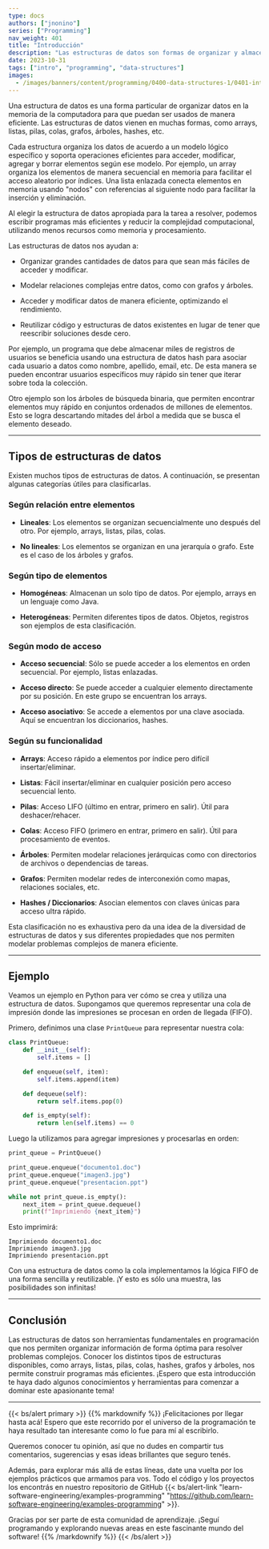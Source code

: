 ```yaml
---
type: docs
authors: ["jnonino"]
series: ["Programming"]
nav_weight: 401
title: "Introducción"
description: "Las estructuras de datos son formas de organizar y almacenar información en un programa de computadora para que pueda ser accedida y modificada de manera eficiente. Como programadores, es esencial entender las distintas estructuras de datos disponibles y saber cuándo aplicar cada una para optimizar el rendimiento y la utilidad de nuestros programas."
date: 2023-10-31
tags: ["intro", "programming", "data-structures"]
images:
  - /images/banners/content/programming/0400-data-structures-1/0401-introduction.es.png
---
```


Una estructura de datos es una forma particular de organizar datos en la memoria de la computadora para que puedan ser usados de manera eficiente. Las estructuras de datos vienen en muchas formas, como arrays, listas, pilas, colas, grafos, árboles, hashes, etc.

Cada estructura organiza los datos de acuerdo a un modelo lógico específico y soporta operaciones eficientes para acceder, modificar, agregar y borrar elementos según ese modelo. Por ejemplo, un array organiza los elementos de manera secuencial en memoria para facilitar el acceso aleatorio por índices. Una lista enlazada conecta elementos en memoria usando "nodos" con referencias al siguiente nodo para facilitar la inserción y eliminación.

Al elegir la estructura de datos apropiada para la tarea a resolver, podemos escribir programas más eficientes y reducir la complejidad computacional, utilizando menos recursos como memoria y procesamiento.

Las estructuras de datos nos ayudan a:

- Organizar grandes cantidades de datos para que sean más fáciles de acceder y modificar.

- Modelar relaciones complejas entre datos, como con grafos y árboles.

- Acceder y modificar datos de manera eficiente, optimizando el rendimiento.

- Reutilizar código y estructuras de datos existentes en lugar de tener que reescribir soluciones desde cero.

Por ejemplo, un programa que debe almacenar miles de registros de usuarios se beneficia usando una estructura de datos hash para asociar cada usuario a datos como nombre, apellido, email, etc. De esta manera se pueden encontrar usuarios específicos muy rápido sin tener que iterar sobre toda la colección.

Otro ejemplo son los árboles de búsqueda binaria, que permiten encontrar elementos muy rápido en conjuntos ordenados de millones de elementos. Esto se logra descartando mitades del árbol a medida que se busca el elemento deseado.

---

## Tipos de estructuras de datos

Existen muchos tipos de estructuras de datos. A continuación, se presentan algunas categorías útiles para clasificarlas.

### Según relación entre elementos

- **Lineales**: Los elementos se organizan secuencialmente uno después del otro. Por ejemplo, arrays, listas, pilas, colas.

- **No lineales**: Los elementos se organizan en una jerarquía o grafo. Este es el caso de los árboles y grafos.

### Según tipo de elementos

- **Homogéneas**: Almacenan un solo tipo de datos. Por ejemplo, arrays en un lenguaje como Java.

- **Heterogéneas**: Permiten diferentes tipos de datos. Objetos, registros son ejemplos de esta clasificación.

### Según modo de acceso

- **Acceso secuencial**: Sólo se puede acceder a los elementos en orden secuencial. Por ejemplo, listas enlazadas.

- **Acceso directo**: Se puede acceder a cualquier elemento directamente por su posición. En este grupo se encuentran los arrays.

- **Acceso asociativo**: Se accede a elementos por una clave asociada. Aquí se encuentran los diccionarios, hashes.

### Según su funcionalidad

- **Arrays**: Acceso rápido a elementos por índice pero difícil insertar/eliminar.

- **Listas**: Fácil insertar/eliminar en cualquier posición pero acceso secuencial lento.

- **Pilas**: Acceso LIFO (último en entrar, primero en salir). Útil para deshacer/rehacer.

- **Colas**: Acceso FIFO (primero en entrar, primero en salir). Útil para procesamiento de eventos.

- **Árboles**: Permiten modelar relaciones jerárquicas como con directorios de archivos o dependencias de tareas.

- **Grafos**: Permiten modelar redes de interconexión como mapas, relaciones sociales, etc.

- **Hashes / Diccionarios**: Asocian elementos con claves únicas para acceso ultra rápido.

Esta clasificación no es exhaustiva pero da una idea de la diversidad de estructuras de datos y sus diferentes propiedades que nos permiten modelar problemas complejos de manera eficiente.

---

## Ejemplo

Veamos un ejemplo en Python para ver cómo se crea y utiliza una estructura de datos. Supongamos que queremos representar una cola de impresión donde las impresiones se procesan en orden de llegada (FIFO).

Primero, definimos una clase `PrintQueue` para representar nuestra cola:

```python
class PrintQueue:
    def __init__(self):
        self.items = []

    def enqueue(self, item):
        self.items.append(item)

    def dequeue(self):
        return self.items.pop(0)

    def is_empty(self):
        return len(self.items) == 0
```

Luego la utilizamos para agregar impresiones y procesarlas en orden:

```python
print_queue = PrintQueue()

print_queue.enqueue("documento1.doc")
print_queue.enqueue("imagen3.jpg")
print_queue.enqueue("presentacion.ppt")

while not print_queue.is_empty():
    next_item = print_queue.dequeue()
    print(f"Imprimiendo {next_item}")
```

Esto imprimirá:

```
Imprimiendo documento1.doc
Imprimiendo imagen3.jpg
Imprimiendo presentacion.ppt
```

Con una estructura de datos como la cola implementamos la lógica FIFO de una forma sencilla y reutilizable. ¡Y esto es sólo una muestra, las posibilidades son infinitas!

---

## Conclusión

Las estructuras de datos son herramientas fundamentales en programación que nos permiten organizar información de forma óptima para resolver problemas complejos. Conocer los distintos tipos de estructuras disponibles, como arrays, listas, pilas, colas, hashes, grafos y árboles, nos permite construir programas más eficientes. ¡Espero que esta introducción te haya dado algunos conocimientos y herramientas para comenzar a dominar este apasionante tema!

---

{{< bs/alert primary >}}
{{% markdownify %}}
¡Felicitaciones por llegar hasta acá! Espero que este recorrido por el universo de la programación te haya resultado tan interesante como lo fue para mí al escribirlo.

Queremos conocer tu opinión, así que no dudes en compartir tus comentarios, sugerencias y esas ideas brillantes que seguro tenés.

Además, para explorar más allá de estas líneas, date una vuelta por los ejemplos prácticos que armamos para vos. Todo el código y los proyectos los encontrás en nuestro repositorio de GitHub {{< bs/alert-link "learn-software-engineering/examples-programming" "https://github.com/learn-software-engineering/examples-programming" >}}.

Gracias por ser parte de esta comunidad de aprendizaje. ¡Seguí programando y explorando nuevas areas en este fascinante mundo del software!
{{% /markdownify %}}
{{< /bs/alert >}}
